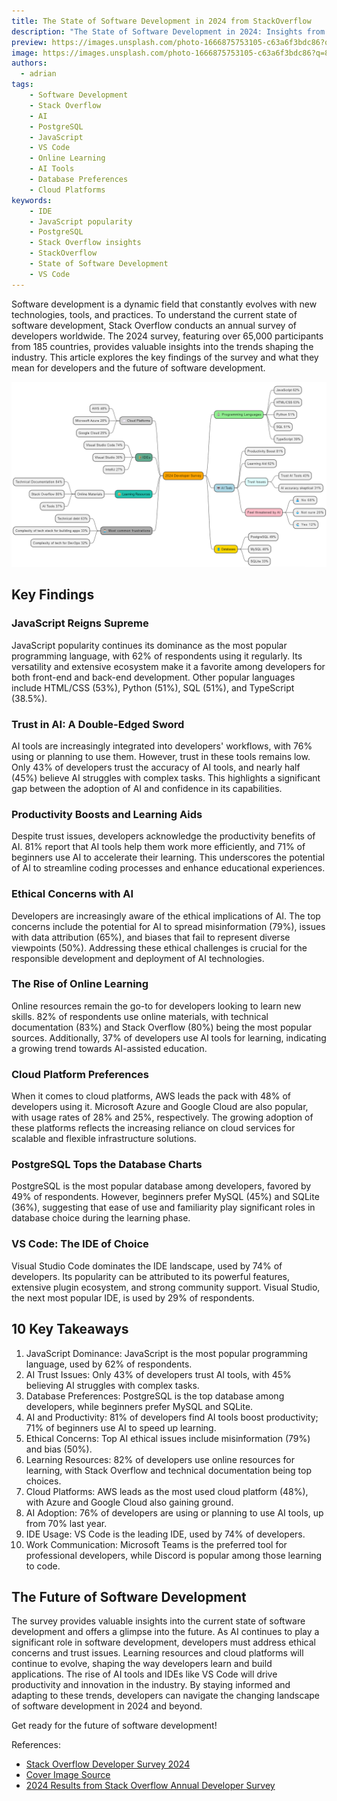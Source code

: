 ```yaml
---
title: The State of Software Development in 2024 from StackOverflow
description: "The State of Software Development in 2024: Insights from StackOverflow's Annual Developer Survey"
preview: https://images.unsplash.com/photo-1666875753105-c63a6f3bdc86?q=80&w=2673&auto=format&fit=crop&ixlib=rb-4.0.3&ixid=M3wxMjA3fDB8MHxwaG90by1wYWdlfHx8fGVufDB8fHx8fA%3D%3D
image: https://images.unsplash.com/photo-1666875753105-c63a6f3bdc86?q=80&w=2673&auto=format&fit=crop&ixlib=rb-4.0.3&ixid=M3wxMjA3fDB8MHxwaG90by1wYWdlfHx8fGVufDB8fHx8fA%3D%3D
authors:
  - adrian
tags:
    - Software Development
    - Stack Overflow
    - AI
    - PostgreSQL
    - JavaScript
    - VS Code
    - Online Learning
    - AI Tools
    - Database Preferences
    - Cloud Platforms
keywords:
    - IDE
    - JavaScript popularity
    - PostgreSQL
    - Stack Overflow insights
    - StackOverflow
    - State of Software Development
    - VS Code
---
```


Software development is a dynamic field that constantly evolves with new technologies, tools, and practices. To understand the current state of software development, Stack Overflow conducts an annual survey of developers worldwide. The 2024 survey, featuring over 65,000 participants from 185 countries, provides valuable insights into the trends shaping the industry. This article explores the key findings of the survey and what they mean for developers and the future of software development.

![The State of Software Development in 2024](/img/adrian/the-state-of-software-development-in-2024.png)

<!-- truncate -->

## Key Findings

### JavaScript Reigns Supreme

JavaScript popularity continues its dominance as the most popular programming language, with 62% of respondents using it regularly. Its versatility and extensive ecosystem make it a favorite among developers for both front-end and back-end development. Other popular languages include HTML/CSS (53%), Python (51%), SQL (51%), and TypeScript (38.5%).

### Trust in AI: A Double-Edged Sword

AI tools are increasingly integrated into developers' workflows, with 76% using or planning to use them. However, trust in these tools remains low. Only 43% of developers trust the accuracy of AI tools, and nearly half (45%) believe AI struggles with complex tasks. This highlights a significant gap between the adoption of AI and confidence in its capabilities.

### Productivity Boosts and Learning Aids

Despite trust issues, developers acknowledge the productivity benefits of AI. 81% report that AI tools help them work more efficiently, and 71% of beginners use AI to accelerate their learning. This underscores the potential of AI to streamline coding processes and enhance educational experiences.

### Ethical Concerns with AI

Developers are increasingly aware of the ethical implications of AI. The top concerns include the potential for AI to spread misinformation (79%), issues with data attribution (65%), and biases that fail to represent diverse viewpoints (50%). Addressing these ethical challenges is crucial for the responsible development and deployment of AI technologies.

### The Rise of Online Learning

Online resources remain the go-to for developers looking to learn new skills. 82% of respondents use online materials, with technical documentation (83%) and Stack Overflow (80%) being the most popular sources. Additionally, 37% of developers use AI tools for learning, indicating a growing trend towards AI-assisted education.

### Cloud Platform Preferences

When it comes to cloud platforms, AWS leads the pack with 48% of developers using it. Microsoft Azure and Google Cloud are also popular, with usage rates of 28% and 25%, respectively. The growing adoption of these platforms reflects the increasing reliance on cloud services for scalable and flexible infrastructure solutions.

### PostgreSQL Tops the Database Charts

PostgreSQL is the most popular database among developers, favored by 49% of respondents. However, beginners prefer MySQL (45%) and SQLite (36%), suggesting that ease of use and familiarity play significant roles in database choice during the learning phase.

### VS Code: The IDE of Choice

Visual Studio Code dominates the IDE landscape, used by 74% of developers. Its popularity can be attributed to its powerful features, extensive plugin ecosystem, and strong community support. Visual Studio, the next most popular IDE, is used by 29% of respondents.

## 10 Key Takeaways

1. JavaScript Dominance: JavaScript is the most popular programming language, used by 62% of respondents.
2. AI Trust Issues: Only 43% of developers trust AI tools, with 45% believing AI struggles with complex tasks.
3. Database Preferences: PostgreSQL is the top database among developers, while beginners prefer MySQL and SQLite.
4. AI and Productivity: 81% of developers find AI tools boost productivity; 71% of beginners use AI to speed up learning.
5. Ethical Concerns: Top AI ethical issues include misinformation (79%) and bias (50%).
6. Learning Resources: 82% of developers use online resources for learning, with Stack Overflow and technical documentation being top choices.
7. Cloud Platforms: AWS leads as the most used cloud platform (48%), with Azure and Google Cloud also gaining ground.
8. AI Adoption: 76% of developers are using or planning to use AI tools, up from 70% last year.
9. IDE Usage: VS Code is the leading IDE, used by 74% of developers.
10. Work Communication: Microsoft Teams is the preferred tool for professional developers, while Discord is popular among those learning to code.

## The Future of Software Development

The survey provides valuable insights into the current state of software development and offers a glimpse into the future. As AI continues to play a significant role in software development, developers must address ethical concerns and trust issues. Learning resources and cloud platforms will continue to evolve, shaping the way developers learn and build applications. The rise of AI tools and IDEs like VS Code will drive productivity and innovation in the industry. By staying informed and adapting to these trends, developers can navigate the changing landscape of software development in 2024 and beyond.

Get ready for the future of software development!

References:

- [Stack Overflow Developer Survey 2024](https://survey.stackoverflow.co/2024/)
- [Cover Image Source](https://unsplash.com/@dengxiangs)
- [2024 Results from Stack Overflow Annual Developer Survey](https://stackoverflow.blog/2024/07/24/developers-want-more-more-more-the-2024-results-from-stack-overflow-s-annual-developer-survey/)
